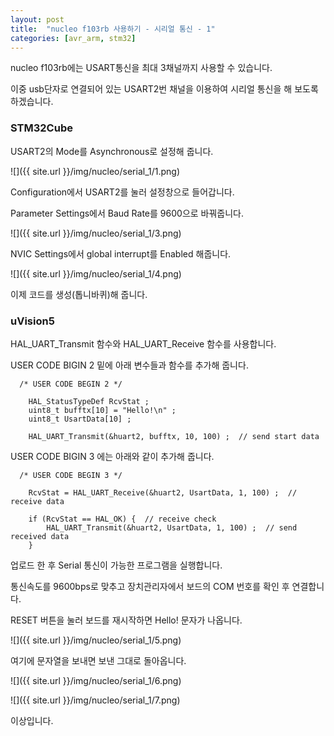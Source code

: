 ```yaml
---
layout: post
title:  "nucleo f103rb 사용하기 - 시리얼 통신 - 1"
categories: [avr_arm, stm32]
---
```


nucleo f103rb에는 USART통신을 최대 3채널까지 사용할 수 있습니다.

이중 usb단자로 연결되어 있는 USART2번 채널을 이용하여 시리얼 통신을 해 보도록 하겠습니다.

### STM32Cube

USART2의 Mode를 Asynchronous로 설정해 줍니다.

![]({{ site.url }}/img/nucleo/serial_1/1.png)

Configuration에서 USART2를 눌러 설정창으로 들어갑니다.

Parameter Settings에서 Baud Rate를 9600으로 바꿔줍니다.

![]({{ site.url }}/img/nucleo/serial_1/3.png)

NVIC Settings에서 global interrupt를 Enabled 해줍니다.

![]({{ site.url }}/img/nucleo/serial_1/4.png)

이제 코드를 생성(톱니바퀴)해 줍니다.

### uVision5

HAL_UART_Transmit 함수와 HAL_UART_Receive 함수를 사용합니다.

USER CODE BIGIN 2 밑에 아래 변수들과 함수를 추가해 줍니다.

~~~
  /* USER CODE BEGIN 2 */
	
	HAL_StatusTypeDef RcvStat ;
	uint8_t bufftx[10] = "Hello!\n" ;
	uint8_t UsartData[10] ;
	
	HAL_UART_Transmit(&huart2, bufftx, 10, 100) ;  // send start data
~~~

USER CODE BIGIN 3 에는 아래와 같이 추가해 줍니다.

~~~
  /* USER CODE BEGIN 3 */
		
	RcvStat = HAL_UART_Receive(&huart2, UsartData, 1, 100) ;  // receive data
	
	if (RcvStat == HAL_OK) {  // receive check
		HAL_UART_Transmit(&huart2, UsartData, 1, 100) ;  // send received data
	}
~~~

업로드 한 후 Serial 통신이 가능한 프로그램을 실행합니다.

통신속도를 9600bps로 맞추고 장치관리자에서 보드의 COM 번호를 확인 후 연결합니다.

RESET 버튼을 눌러 보드를 재시작하면 Hello! 문자가 나옵니다.

![]({{ site.url }}/img/nucleo/serial_1/5.png)

여기에 문자열을 보내면 보낸 그대로 돌아옵니다.

![]({{ site.url }}/img/nucleo/serial_1/6.png)

![]({{ site.url }}/img/nucleo/serial_1/7.png)

이상입니다.
